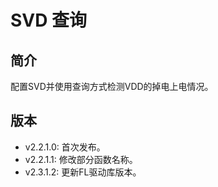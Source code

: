 # SVD 查询
## 简介
配置SVD并使用查询方式检测VDD的掉电上电情况。

## 版本
- v2.2.1.0: 首次发布。
- v2.2.1.1: 修改部分函数名称。
- v2.3.1.2: 更新FL驱动库版本。
